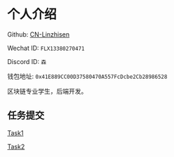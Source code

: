 # 个人介绍

Github: [CN-Linzhisen](https://github.com/CN-Linzhisen)

Wechat ID: `FLX13380270471`

Discord ID: `森`

钱包地址: `0x41E889CC00D37580470A557FcDcbe2Cb28986528`

区块链专业学生，后端开发。

## 任务提交

[Task1](Task1.md#task-1) 

[Task2](Task2.md#task-2)



